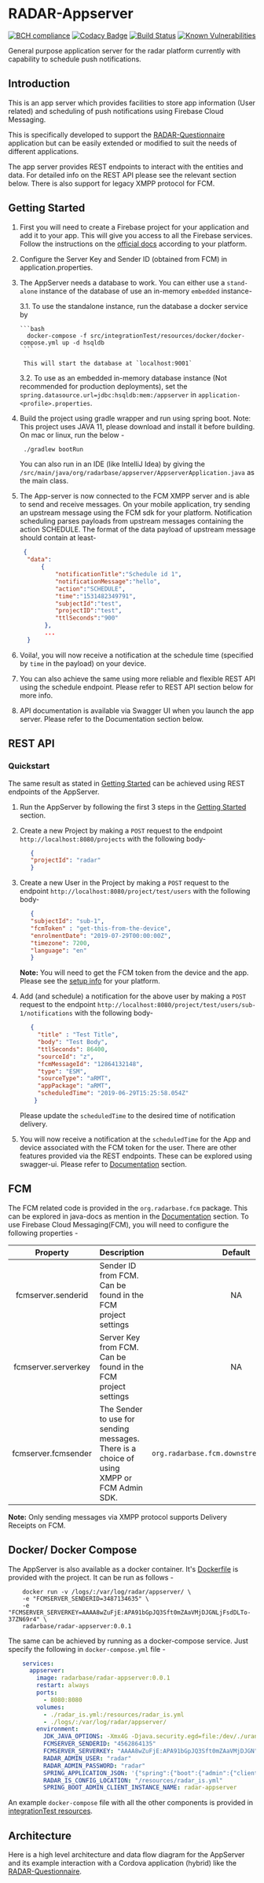 # RADAR-Appserver

[![BCH compliance](https://bettercodehub.com/edge/badge/RADAR-base/RADAR-Appserver?branch=master)](https://bettercodehub.com/) [![Codacy Badge](https://api.codacy.com/project/badge/Grade/929e89d29be7469fbba811938fa4b94a)](https://www.codacy.com/app/yatharthranjan89/RADAR-Appserver?utm_source=github.com&amp;utm_medium=referral&amp;utm_content=RADAR-base/RADAR-Appserver&amp;utm_campaign=Badge_Grade) [![Build Status](https://travis-ci.org/RADAR-base/RADAR-Appserver.svg?branch=master)](https://travis-ci.org/RADAR-base/RADAR-Appserver) [![Known Vulnerabilities](https://snyk.io//test/github/RADAR-base/RADAR-Appserver/badge.svg?targetFile=build.gradle)](https://snyk.io//test/github/RADAR-base/RADAR-Appserver?targetFile=build.gradle)

General purpose application server for the radar platform currently with capability to schedule push notifications.

## Introduction

This is an app server which provides facilities to store app information (User related) and scheduling of push notifications using Firebase Cloud Messaging. 

This is specifically developed to support the [RADAR-Questionnaire](https://github.com/RADAR-base/RADAR-Questionnaire) application but can be easily extended or modified to suit the needs of different applications.

The app server provides REST endpoints to interact with the entities and data. For detailed info on the REST API please see the relevant section below.
There is also support for legacy XMPP protocol for FCM.

## Getting Started

1. First you will need to create a Firebase project for your application and add it to your app. This will give you access to all the Firebase services. Follow the instructions on the [official docs](https://firebase.google.com/docs/) according to your platform.  

2. Configure the Server Key and Sender ID (obtained from FCM) in application.properties. 

3. The AppServer needs a database to work. You can either use a `stand-alone` instance of the database of use an in-memory `embedded` instance-
   
   3.1. To use the standalone instance, run the database a docker service by
    
       ```bash
         docker-compose -f src/integrationTest/resources/docker/docker-compose.yml up -d hsqldb
        ```
        
        This will start the database at `localhost:9001`
        
   3.2. To use as an embedded in-memory database instance (Not recommended for production deployments), set the `spring.datasource.url=jdbc:hsqldb:mem:/appserver` in `application-<profile>.properties`.

4. Build the project using gradle wrapper and run using spring boot. Note: This project uses JAVA 11, please download and install it before building. On mac or linux, run the below -
   ```bash
    ./gradlew bootRun
   ```
   You can also run in an IDE (like IntelliJ Idea) by giving the `/src/main/java/org/radarbase/appserver/AppserverApplication.java` as the main class.

5. The App-server is now connected to the FCM XMPP server and is able to send and receive messages. On your mobile application, try sending an upstream message using the FCM sdk for your platform. Notification scheduling parses payloads from upstream messages containing the action SCHEDULE. The format of the data payload of upstream message should contain at least-    
   ```json
    {
     "data":
         {
             "notificationTitle":"Schedule id 1",
             "notificationMessage":"hello",
             "action":"SCHEDULE",
             "time":"1531482349791",
             "subjectId":"test",
             "projectID":"test",
             "ttlSeconds":"900"
          },
          ...
     }
   ```

6. Voila!, you will now receive a notification at the schedule time (specified by `time` in the payload) on your device.

7. You can also achieve the same using more reliable and flexible REST API using the schedule endpoint. Please refer to REST API section below for more info.

8. API documentation is available via Swagger UI when you launch the app server. Please refer to the Documentation section below.

## REST API

### Quickstart

The same result as stated in [Getting Started](#getting-started) can be achieved using REST endpoints of the AppServer.

1. Run the AppServer by following the first 3 steps in the [Getting Started](#getting-started) section.

2. Create a new Project by making a `POST` request to the endpoint `http://localhost:8080/projects` with the following body- 
   ```json
      {
      "projectId": "radar"
      }
   ```

3. Create a new User in the Project by making a `POST` request to the endpoint `http://localhost:8080/project/test/users` with the following body-
   ```json
      {
      "subjectId": "sub-1",
      "fcmToken" : "get-this-from-the-device",
      "enrolmentDate": "2019-07-29T00:00:00Z",
      "timezone": 7200,
      "language": "en"
      }
   ```
    **Note:** You will need to get the FCM token from the device and the app. Please see the [setup info](https://firebase.google.com/docs/cloud-messaging) for your platform.
  
4. Add (and schedule) a notification for the above user by making a `POST` request to the endpoint `http://localhost:8080/project/test/users/sub-1/notifications` with the following body-
   ```json
      {
        "title" : "Test Title",
        "body": "Test Body",
        "ttlSeconds": 86400,
        "sourceId": "z",
        "fcmMessageId": "12864132148",
        "type": "ESM",
        "sourceType": "aRMT",
        "appPackage": "aRMT",
        "scheduledTime": "2019-06-29T15:25:58.054Z"
       }
   ```
    Please update the `scheduledTime` to the desired time of notification delivery.

5. You will now receive a notification at the `scheduledTime` for the App and device associated with the FCM token for the user.
  There are other features provided via the REST endpoints. These can be explored using swagger-ui. Please refer to [Documentation](#documentation) section.
    
## FCM
The FCM related code is provided in the `org.radarbase.fcm` package. This can be explored in java-docs as mention in the [Documentation](#documentation) section.
To use Firebase Cloud Messaging(FCM), you will need to configure the following properties -

|       Property      | Description                                                                               |                    Default                   | Required? |
|:-------------------:|-------------------------------------------------------------------------------------------|:--------------------------------------------:|:---------:|
| fcmserver.senderid  | Sender ID from FCM. Can be found in the FCM project settings                              |                      NA                      |    Yes    |
| fcmserver.serverkey | Server Key from FCM. Can be found in the FCM project settings                             |                      NA                      |    Yes    |
| fcmserver.fcmsender | The Sender to use for sending messages. There is a choice of using XMPP or FCM Admin SDK. | `org.radarbase.fcm.downstream.XmppFcmSender` |    No     |

**Note:** Only sending messages via XMPP protocol supports Delivery Receipts on FCM.

## Docker/ Docker Compose
The AppServer is also available as a docker container. It's [Dockerfile](/Dockerfile) is provided with the project. It can be run as follows -

```shell
    docker run -v /logs/:/var/log/radar/appserver/ \
    -e "FCMSERVER_SENDERID=3487134635" \
    -e "FCMSERVER_SERVERKEY=AAAA8wZuFjE:APA91bGpJQ3Sft0mZAaVMjDJGNLjFsdDLTo-37ZN69r4" \
    radarbase/radar-appserver:0.0.1
```
The same can be achieved by running as a docker-compose service. Just specify the following in `docker-compose.yml` file - 

```yml
    services:
      appserver:
        image: radarbase/radar-appserver:0.0.1
        restart: always
        ports:
          - 8080:8080
        volumes:
          - ./radar_is.yml:/resources/radar_is.yml
          - ./logs/:/var/log/radar/appserver/
        environment:
          JDK_JAVA_OPTIONS: -Xmx4G -Djava.security.egd=file:/dev/./urandom
          FCMSERVER_SENDERID: "4562864135"
          FCMSERVER_SERVERKEY: "AAAA8wZuFjE:APA91bGpJQ3Sft0mZAaVMjDJGN"
          RADAR_ADMIN_USER: "radar"
          RADAR_ADMIN_PASSWORD: "radar"
          SPRING_APPLICATION_JSON: '{"spring":{"boot":{"admin":{"client":{"url":"http://spring-boot-admin:1111","username":"radar","password":"appserver"}}}}}'
          RADAR_IS_CONFIG_LOCATION: "/resources/radar_is.yml"
          SPRING_BOOT_ADMIN_CLIENT_INSTANCE_NAME: radar-appserver
```

An example `docker-compose` file with all the other components is provided in [integrationTest resources](/src/integrationTest/resources/docker/docker-compose.yml).

## Architecture
Here is a high level architecture and data flow diagram for the AppServer and its example interaction with a Cordova application (hybrid) like the [RADAR-Questionnaire](https://github.com/RADAR-base/RADAR-Questionnaire).

```text                                                                                                                                                   
                                                                                                                                                      
                                                                                                                                                      
                                                                                                                                                      
                                                                                                                                                      
                                                                                                                                                      
                                                                                                                                                      
                                                                                                                                                      
                                                                                                                                                      
                                                                                                                                                      
                                                                                                                                                      
                                                                                                                                                      
             ┌───────────────────┐                                 Downstream                                                                         
             │Device (Google Play│◀─────────────────────────────────Message                                             .───────────.                 
             │  Services/Apple   │                                        │                                         _.─'             `──.             
             │       IPNS)       │                                        └───────────────────────────────────────,'                     `.           
             └────────▲────┬─────┴─────────────────────────────────────┐                                        ,'                         `.         
                      │    │                                           │                                       ╱                             ╲        
                      │    │                                         XMPP                                     ;                               :       
                      │    │                                       Upstream                                   │   Firebase Cloud Messaging    │       
                     .┴────▼─.                                     Message───────────────────────────────────▶│            Service            │       
                   ,'         `.                                                                              :                               ;       
                  ; Native Code :                                                                              ╲                             ╱        
                  :(IOS/Android);                                                                               ╲                           ╱         
                   ╲           ╱                                                                                 `.                       ,'│         
                    `▲       ,'                                                                                    `.                   ,'  │         
                     │`─────│                                                                                       ▲`──.           _.─'    │         
                     │      │                                                                                       │    `──▲──────'▲       │         
                     │      │                                                                                       │                       │         
                     │      │                                                                                       │       ┃       ┃       │         
                     │      │                                                                                       │     XMPP              │ Read    
                     │      │                                                                                       │  Connection   ┃       Upstream  
                     │──────▼.                                                                                    Send                     Message and
                  ,─'         '─.                                                                              downstream   ┃       ┃       Schedule  
                 ╱  Cordova FCM  ╲                                                                             Message at                   message   
                ;     Plugin      :                                                                             Scheduled   ┃       ┃      for future 
                :                 ;                                                                               Time                      delivery  
                 ╲               ╱                                                                                  │       ┃       ┃       │         
                  ╲             ╱                                                                                   │            FCM Admin  │         
                   '─▲       ,─'                                                                                    │       ┃    SDK (Only  │         
                     │`─────'│                                                                                      │           downstream  │         
                     │       │                                                                                      │       ┃   messaging)  │         
                     │       │                                                                                      │                       │         
                     │       │                                                                                      │       ┃       ┃       │         
                     │       │                                                                                      │                       │         
                     │       │                                                                                 ┌────┴───────▼───────┻───────▼────┐    
                     │       │                                                                                 │                                 │    
               ┌─────┴───────▼─────────┐                                                                       │                                 │    
               │                       │                                   ┌───────────────────────────────────▶                                 │    
               │                       │                           Schedule message                            │                                 │    
               │                       │                          for future delivery                          │        New App Server           │    
               │                       │                            using HTTP REST                            │                                 │    
               │                       ├───────────────────────────────────┘                                   │     (XMPP, HTTP Protocol)       │    
               │  CORDOVA APPLICATION  │                                                                       │  (REST API and FCM Admin SDK)   │    
               │                       │                          Get confirmation of ─────────────────────────┤                                 │    
               │                       ◀───────────────────────success for each request.                       │                                 │    
               │                       │                                                                       │                                 │    
               │                       │                                   ┌───────────────────────────────────▶                                 │    
               │                       │                                   │                                   │                                 │    
               │                       │                       Get/Set user metrics,                           │                                 │    
               │                       ├───────────────────schedule, notifications, etc                        │                                 │    
               │                       │                                                                       │                                 │    
               │                       │                               More                                    │                                 │    
               │                       ├ ─ ─ ─ ─ ─ ─ ─ ─ ─ ─ ─ ─ ─ functionality ─ ─ ─ ─ ─ ─ ─ ─ ─ ─ ─ ─ ─ ─ ─ ▶                                 │    
               └───────────────────────┘                               .....                                   └─────────────────────────────────┘    
```                                                                                                                                                   

## Notification Lifecycle

The Appserver manages the lifecycle of the Notifications through state change events. It uses Pub/Sub paradigm utilising Spring Events so other subscribers can also hook up to the Events as listeners. Currently, there are 10 possible states as follows - 

```text
  // Database controlled
  ADDED, UPDATED, CANCELLED

  // Scheduler Controlled
  SCHEDULED, EXECUTED

  // Controlled by entities outside the appserver.
  // These will need to be reported to the appserver.
  DELIVERED, OPENED, DISMISSED

  // Miscellaneous
  ERRORED, UNKNOWN
``` 
REST Endpoints are provided to update and query the STATE. Update can only be made to any of the ones above that can be updated by external entities(i.e.  DELIVERED, OPENED, DISMISSED, ERRORED and UNKNOWN ).  

Here is a simple flow between the states --
```text
                                                                                 ┌───────────────────────────────────────────────────────┐
                                                                                 │                                                       │
                                                                                 ▼                                                       │
                                                                        .─────────────────.                                     .─────────────────.
                                                                   _.──'                   `───.                           _.──'                   `───.
                                                                  ╱                             ╲                         ╱                             ╲
                                                          ┌─────▶(           SCHEDULED           ) ─────────────────────▶(            UPDATED            )
                                                          │       `.                           ,────────────┐             `.                           ,'
                                                          │         `───.                 _.──'             │               `───.                 _.──'
                                                          │              `───────────────'                  │                    `───────────────'
              ┌─────────────────────────────────┐         │                      │                          │                            │
              │                                 │         │                      │                          │                            │
              │                                 ▼         │                      │                          │                            │
      ┌───────────────┐                .──────────────────┘                      │                          │                            │
      │               │           _.──'                   `───.                  └────────┐ ┌───────────────│────────────────────────────┘
      │    REST       │          ╱                             ╲                          │ │               │
      │               │────┐    ▲             ADDED             )────┐                    │ │               │
      │               │    │    │`.                           ,'     │                    │ │               │
      └───────────────┘    │    │  `───.                 _.──'       │                    ▼ ▼               │
              ▲            │    │       `───────────────'            │           .─────────────────.        │                   .─────────────────.
    ┌─────────┘            │    │                                    │      _.──'                   `───.   │              _.──'                   `───.
┌───┴─────┐                │    │                                    │     ╱                             ╲  │             ╱                             ╲
│ Request │           ┌────┼────┘                                    ├───▶(            ERRORED            ) └───────────▶(           EXECUTED            )
└─────────┴───┐       │    │                                         │     `.                           ,'                `.                           ,'
              ▼       │    │                                         │       `───.                 ◀─────────┐              `───.                 _.──'
      ┌───────────────┤    │                                         │            `───────────────'          │                   `───────────────'
      │               │    │            .─────────────────.          │                    ▲                  │                           │
      │               │    │       _.──'                   `───.     │                    │                  │                           │
      │     XMPP      │    │      ╱                             ╲    │                    └──────────────────┼───────────────────────────┤
      │               │    └────▶(           CANCELLED           )───┘                                       │                           │
      │               │           `.                           ,'                                            │                           │
      └───────────────┘             `───.                 _.──'                                              │                           │
              │                          `───────────────'                                                   │                           │
              │                                  ▲                                                           │                           │
              │                                  │                                                           │                           ▼
              └──────────────────────────────────┘                                                           │                  .─────────────────.
                                                                                                             │             _.──'                   `───.
                                                                                                             │            ╱                             ╲
                                                                                                             └───────────(           DELIVERED           )
                                                                                                                          `.                           ,'
                                                                                                                            `───.                 _.──'
                                                                                        ┌──────────────────────┐                 `───────────────'
                                        .───────────.                                   │                      │                         │
                                     ,─'             '─.                                ▼                      │                         │
                                   ,'                   `.                       .─────────────.               └─────────────────────────┤
                                  ;                       :                  _.─'               `──.                                ┌────┘
                                  :        UNKNOWN        ;                ,'                       `.                              │
                                   ╲                     ╱                ;         DISMISSED         :                             │
                                    `.                 ,'                 :                           ;                             │
                                      '─.           ,─'                    ╲                         ╱                              ▼
                                         `─────────'                        `.                     ,'                      .─────────────────.
                                                                              `──.             _.─'                   _.──'                   `───.
                                                                                  `───────────'                      ╱                             ╲
                                                                                                                    (            OPENED             )
                                                                                                                     `.                           ,'
                                                                                                                       `───.                 _.──'
                                                                                                                            `───────────────'
```

## Protocols
The AppServer has support for providing Protocols for the [RADAR-Questionnaire](https://github.com/RADAR-base/RADAR-Questionnaire) application. Currently, one strategy for getting the protocols from Github(Take a look at [RADAR-aRMT-protocols](https://github.com/RADAR-base/RADAR-aRMT-protocols/)) is provided. The AppServer also caches the protocols, so they are still available if there are any issues with GitHub. Later, we intend to extend this functionality to add protocols directly in the AppServer possibly by a UI.
You can host your own protocols and configure the following properties - 

|                    Property                   | Description                                                    |              Default              | Required? |
|:---------------------------------------------:|----------------------------------------------------------------|:---------------------------------:|:---------:|
| radar.questionnaire.protocol.github.repo.path | The Github repo where protocols are hosted.                    | `RADAR-base/RADAR-aRMT-protocols` |     No    |
| radar.questionnaire.protocol.github.file.name | The filename containing the Protocol for each Project.         |          `protocol.json`          |     No    |
|   radar.questionnaire.protocol.github.branch  | The Branch of the Repository from which to fetch the protocols |              `master`             |     No    |

## Documentation

Api docs are available through swagger open api 2 config. 
The raw json is present at the `<your-base-url/v2/api-docs>`. By default this should be `http://localhost:8080/v2/api-docs`

The Swagger UI is shown below.
It is present at `<your-base-url/swagger-ui.html`

![swagger UI](/images/swagger-ui.png "Swagger UI Api Docs")

The Swagger API docs are also available at [Swagger Hub](https://app.swaggerhub.com/apis-docs/RADAR-Base/RADAR-Appserver) but may not be most up-to-date. Please check the version matches the app-server that you have deployed.

The Java docs are also available as static content when you build and deploy the app-server. 
These are stored in the `/src/main/resources/static/java-docs` path automatically when building and spring picks this up and exposes it on the path `<your-base-url/java-docs/index.html>` as shown below - 

![java documentation](/images/java-docs.png "Java Docs")

## Client

You can generate a client in 40 different languages for the api using [Swagger Codegen](https://swagger.io/tools/swagger-codegen/) tool. There is even a [javascript library](https://github.com/swagger-api/swagger-codegen#where-is-javascript) that is completely dynamic and does not require static code generation.

**TODO**: generate a java client and post to bintray.

## Security

By Default, no OAuth 2.0 security is enabled for the endpoints. Only basic Auth is present on Admin endpoints.
To enable security of specific provider, please read the sections below.

### Management Portal
To enable security via the [RADAR Management Portal](https://github.com/RADAR-base/ManagementPortal), set the following property -
```ini
managementportal.security.enabled=true
```
This will instantiate all the classes needed for security using the management portal. Per endpoint level auth is controlled using Pre and Post annotations for each permission.
All the classes are located in [/src/main/java/org/radarbase/appserver/auth/managementportal](/src/main/java/org/radarbase/appserver/auth/managementportal). 

You can provide the Management Portal specific config in [radar_is.yml](radar_is.yml) file providing the public key endpoint and the resource name. The path to this file should be specified in the env variable `RADAR_IS_CONFIG_LOCATION`.

### Other Security Providers
For using other type of security providers, set `managementportal.security.enabled=false` and configure the security provider in the spring context and add any necessary classes. See [Management Portal Security](#management-portal) section for an example.

Then you will need to change the `Pre` and `Post` Authorise annotations for each endpoint method according to the semantics provided by your provider. Currently, these are configured to work with Management portal.

## Monitoring

The App server has built in support for the [Spring Boot Actuator](https://docs.spring.io/spring-boot/docs/current/reference/htmlsingle/#production-ready) and can be accessed via the default REST endpoints `<your-base-url>/actuator/*`. To see all the features provided please refer to the [official docs](https://docs.spring.io/spring-boot/docs/current/reference/htmlsingle/#production-ready-endpoints) of Spring boot actuator.

It also has functionality to register itself as a client to the [Spring Boot Admin Server](http://codecentric.github.io/spring-boot-admin/2.1.1/) for providing a beautiful UI for the Actuator and some other useful admin stuff.
To make this work, 
- Run an instance of the Spring Boot Admin server (various examples on the internet and also via Docker) on the machine and then
 
- configure the client to point to the Admin Server for registration by adding the following to your `application.properties` file - 
  ```ini
    spring.boot.admin.client.url = http://localhost:8888
  ```
  In this case, the Spring Boot admin server was running on `http://localhost:8888`. If http basic auth is enabled on the server also add the following to the `application.properties` file -  
  ```ini
    spring.boot.admin.client.url = http://localhost:8888
    spring.boot.admin.client".username = admin-server-username
    spring.boot.admin.client".password = admin-server-password
  ```

The same can be achieved when deployed with the components as microservices in docker containers using docker-compose. The file [docker-compose.yml](/src/integrationTest/resources/docker/docker-compose.yml) in this project shows an example of how this is achieved.
Please note how the App server is configured in the container compared to the method of adding properties in `application.properties` file shown above.

Just run 

```bash
cd src/integrationTest/resources/docker/
sudo docker-compose up -d
```

Then go to the browser to the URL : `https://localhost:8888` and login with credentials `radar:appserver` to see the Spring Boot Admin Server in action.

Deploying the Spring Boot Admin server and the client as different components makes sure that the same Server can be used to register multiple client apps and the server's lifecycle is not associated with the client. This also means that our client app is lighter and production ready.

## Performance Testing

The app server supports performance testing using Gatling and Scala. The simulations are located in the folder `src/gatling/simulations`.

First run the application and then run the gatling test using the command -

```bash
  ./gradlew gatlingRun
```

To run a particular simulation you can run it like follows - 
```bash
   ./gradlew gatlingRun-org.radarbase.appserver.BatchingApiGatlingSimulationTest
```

You can modify the number of iterations of the requests by change the variables the the top of the file `src/gatling/simulations/org/radarbase/appserver/ApiGatlingSimulationTest.scala` like -
```scala
  val numOfProjects = 5
  val numOfUsersPerProject = 300
  val numOfNotificationsPerUser = 300
  val numOfSimultaneousClients = 2
```

You can also edit the base URL of your deployed instance of the server by changing the value of 
```scala
  val baseUrl = "http://localhost:8080"
``` 

Ideally deploy the server on a remote instance using a persisted database instead of in-memory for real-world testing. Running on your local machine may not reflect the best results.

The reports will be generated at the path `build/reports/gatling/` and the folders will be named `apigatlingsimulationtest-{date-time}`. Open the folder with the correct date time and open the `index.html` file in a browser to view the results. Example result is shown in the screengrab below- 

![gatling test](/images/gatling-results.png "Gatling Test Results")

## Code-Style and Quality

Various tools are enabled to ensure code quality and styling while also doing static code analysis for bugs. PMD, CheckStyle and SpotBugs is included and all of these can be run with the command -
```bash
./gradlew check
```
**Note:** This will also run the test and integrationTest.

The reports are generated in the `build/reports` folder. The config files for rules are present in the `config` folder.
A style template following the Google Java style guidelines is also provided for use with IntellJ Idea ([style plugin](https://plugins.jetbrains.com/plugin/8527-google-java-format)) in `config/codestyles` folder.

## Unit and Integration Testing

[Unit Tests](/src/test/java/org/radarbase/appserver) and [Integration Tests](/src/integrationTest/java/org/radarbase/appserver) are provided with the AppServer. These can be run as follows-
```bash
# For Unit tests
./gradlew test
```

```bash
# For Integration Tests
./gradlew integrationTest
```
 
 The integration tests are currently provided for Management Portal as the security provider and uses a running instance of Management Portal to get a valid client token and provide access to resources.
 To change the security provider implement the interface [OAuthHelper](/src/integrationTest/java/org/radarbase/appserver/auth/common/OAuthHelper.java) and provide a valid Access Token in `getAccessToken()` using your security provider.
 Then just use this instance in static Initialisation of the Tests. For more info take a look at [MPOAuthHelper](/src/integrationTest/java/org/radarbase/appserver/auth/common/MPOAuthHelper.java).
 
 You can also run all the checks and tests in a single command using -
```bash
./gradlew check
```
This will run checkstyle, PMD, spot bugs, unit tests and integration tests.

## Current Features
- Provides a general purpose FCM library with facility to send and receive messages using XMPP protocol. Admin SDK support to be added later.
- Can configure which type of FCM sender to use via properties (so can be changed dynamically if required).
- Provides functionality of scheduling notifications via FCM.
- Acts as a data store for important user and app related data (like FCM token to subject mapping, notifications, user metrics, etc).
- Can be easily extended for different apps.
- Uses [Liquibase](https://www.liquibase.org/) for easy evolution of database.
- Contains swagger integration for easy API documentation and generation of Java client.
- Uses [lombok.data](https://projectlombok.org/) in most places to reduce boiler plate code and make it more readable.
- Has support for Auditing of database entities.
- Uses and extends the Spring XMPP integration library for implementing the XMPP protocol. 
- Extends `XmppConnectionFactoryBean` with support for Reconnection and connection draining implementation using a Back-off strategy.

### TODO

- Add better documentation.
- Add validation of notification requests using the protocol and enrolment date of the user.
- Add endpoint to filter notifications based on different params.
- ~~Update lastOpened metric for user when a request is received.~~
- ~~Add batch scheduling of notifications.~~
- Add Management Portal service for getting any missing info not present in a request.
- Add support for sending messages via Firebase Admin SDK.
- ~~Make the Xmpp Connection more robust by adding reconnection logic.~~
- Break out the org.radarbase.fcm package into its own module to be used as a library.
- ~~Add docker builds.~~
- Add a Angular UI to view, update and schedule/send notifications to subjects.
- Investigate the feasibility of adding as an integration to the Management Portal for various tasks. (For instance, a new token can be sent via push notification using a button on MP to the device if the token has expired).
- ~~Add security to the application using MP OAuth client resource.~~